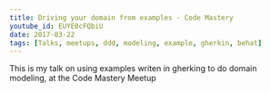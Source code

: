 ```yaml
---
title: Driving your domain from examples - Code Mastery
youtube_id: EUYE0cFQbiU
date: 2017-03-22
tags: [Talks, meetups, ddd, modeling, example, gherkin, behat]
---
```


This is my talk on using examples writen in gherking to do domain modeling, at
the Code Mastery Meetup

